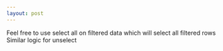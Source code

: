 ```yaml
---
layout: post
---
```

Feel free to use select all on filtered data which will select all filtered rows
Similar logic for unselect

